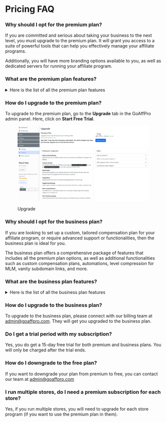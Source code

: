# Pricing FAQ

### Why should I opt for the premium plan?

If you are committed and serious about taking your business to the next level, you must upgrade to the premium plan. It will grant you access to a suite of powerful tools that can help you effectively manage your affiliate programs.&#x20;

Additionally, you will have more branding options available to you, as well as dedicated servers for running your affiliate program.

### What are the premium plan features?

<details>

<summary>Here is the list of all the premium plan features</summary>

**Look and Feel**&#x20;

* Legal page editing&#x20;
* Signup page styles (modern and classic)&#x20;
* New dashboard pages&#x20;
* Facebook Pixel ID (for affiliates)&#x20;
* Custom JavaScript code

**Commissions**

* Collection Commission&#x20;
* Royalties Commission&#x20;
* Rule based Royalties&#x20;
* Commission Modifier

**Coupons**

* Detect Coupon Leaks&#x20;
* Personal Coupons (automatic generation)

**Affiliates**

* S2S Callback (Postback) for affiliates

**Creatives**

* Creative media upload (size limit removed)&#x20;
* Creative media upload (upload videos and documents)

**Post Checkout Popup**

* Post checkout popup (advanced style)

**Email Marketing**

* Bulk email campaigns
* Drip email campaigns

**Multi level Marketing**

* Multi level affiliate network

**Email Settings**

* From Email (notification email address)&#x20;
* Notification email template customization

**Payment Settings**

* Commission Hold Time&#x20;
* Commission Hold Time (on per affiliate basis)

**Extra Settings**

* Target Bonus&#x20;
* Commission Booster
* Recurring Bonus&#x20;
* Form Based Referrals
* Customer Affiliate Connect (recurring commissions)&#x20;
* Affiliate Groups&#x20;
* Party Plans&#x20;
* Multiple Signup Pages&#x20;
* Affiliate Store&#x20;
* Affiliate Public Store&#x20;
* Affiliate Page Builder&#x20;
* Influencer Seeding&#x20;
* Membership Fees&#x20;
* W9 Form&#x20;
* Invoices&#x20;
* Legal Documents&#x20;
* Scripts&#x20;
* Event Callbacks

**Third Party Integrations**

* Account Sync&#x20;
* Mailchimp Sync&#x20;
* Omnisend Sync&#x20;
* Klaviyo Sync&#x20;
* Convertkit&#x20;
* MailerLite&#x20;
* ActiveCampaign&#x20;
* CampaignMonitor&#x20;
* Squarespace/Acuity Scheduling&#x20;
* ReCharge Payments&#x20;
* Bold Subscription

**Advanced Settings**

* Referral Link Parameters&#x20;
* Blocked IP/Origins&#x20;
* Affiliate Conflict Resolution&#x20;
* Generate Shortened Links (Bitly/Shopify/Cuttly)&#x20;
* Multiple Referral Codes&#x20;
* Order Tags&#x20;
* Customer Tags&#x20;
* Affiliate Portal Alias

</details>

### How do I upgrade to the premium plan?

To upgrade to the premium plan, go to the **Upgrade** tab in the GoAffPro admin panel. Here, click on **Start Free Trial**.

<figure><img src="../.gitbook/assets/Screenshot 2024-02-26 1483042.png" alt=""><figcaption><p>Upgrade</p></figcaption></figure>

### Why should I opt for the business plan?

If you are looking to set up a custom, tailored compensation plan for your affiliate program, or require advanced support or functionalities, then the business plan is ideal for you.

The business plan offers a comprehensive package of features that includes all the premium plan options, as well as additional functionalities such as custom compensation plans, automations, level compression for MLM, vanity subdomain links, and more.

### What are the business plan features?

<details>

<summary>Here is the list of all the business plan features</summary>

* Everything in the Premium plan +
* Payment request option
* Custom compensation plans&#x20;
* Automations&#x20;
* Affiliate tasks and activities
* Fraud management tools&#x20;
* Vanity subdomain links&#x20;
* Level compression for MLM&#x20;
* Dynamic compression for MLM
* Dedicated account manager&#x20;

</details>

### How do I upgrade to the business plan?

To upgrade to the business plan, please connect with our billing team at admin@goaffpro.com. They will get you upgraded to the business plan.

### Do I get a trial period with my subscription?

Yes, you do get a 15-day free trial for both premium and business plans. You will only be charged after the trial ends.&#x20;

### How do I downgrade to the free plan?

If you want to downgrade your plan from premium to free, you can contact our team at admin@goaffpro.com

### I run multiple stores, do I need a premium subscription for each store?

Yes, if you run multiple stores, you will need to upgrade for each store program (if you want to use the premium plan in them).
